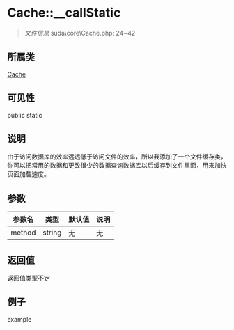# Cache::__callStatic

> *文件信息* suda\core\Cache.php: 24~42
## 所属类 

[Cache](../Cache.md)

## 可见性

  public  static
## 说明


由于访问数据库的效率远远低于访问文件的效率，所以我添加了一个文件缓存类，
你可以把常用的数据和更改很少的数据查询数据库以后缓存到文件里面，用来加快页面加载速度。

## 参数

 
| 参数名 | 类型 | 默认值 | 说明 |
|--------|-----|-------|-------|
 | method |  string | 无 | 无 |
## 返回值
返回值类型不定
## 例子

example